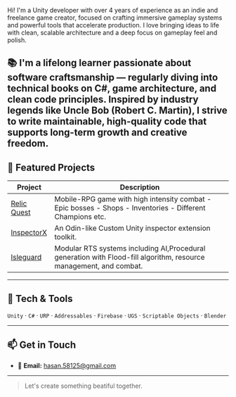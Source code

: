 Hi! I'm a Unity developer with over 4 years of experience as an indie and freelance game creator, focused on crafting immersive gameplay systems and powerful tools that accelerate production. I love bringing ideas to life with clean, scalable architecture and a deep focus on gameplay feel and polish.

📚 I'm a lifelong learner passionate about software craftsmanship — regularly diving into technical books on C#, game architecture, and clean code principles. Inspired by industry legends like Uncle Bob (Robert C. Martin), I strive to write maintainable, high-quality code that supports long-term growth and creative freedom.
---

## 🧪 Featured Projects

| Project | Description |
|--------|-------------|
| [Relic Quest](https://github.com/HasanKilic1/Relic-Quest-Scripts) | Mobile-RPG game with high intensity combat - Epic bosses - Shops - Inventories - Different Champions etc. |
| [InspectorX](https://github.com/HasanKilic1/InspectorX) | An Odin-like Custom Unity inspector extension toolkit. |
| [Isleguard](https://github.com/HasanKilic1/IsleguardScripts) |Modular RTS systems including AI,Procedural generation with Flood-fill algorithm, resource management, and combat. |

---

## 🔧 Tech & Tools

`Unity` · `C#` · `URP` · `Addressables` · `Firebase` · `UGS` · `Scriptable Objects` · `Blender`

---

## 📫 Get in Touch

- 💌 **Email:** hasan.58125@gmail.com

---

> Let's create something beatiful together.
